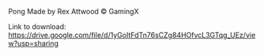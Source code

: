 Pong
Made by Rex Attwood
© GamingX

Link to download: https://drive.google.com/file/d/1yGoItFdTn76sCZg84HOfvcL3GTqg_UEz/view?usp=sharing
